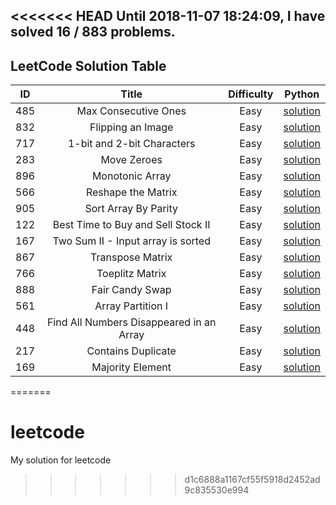 <<<<<<< HEAD
Until 2018-11-07 18:24:09, I have solved 16 / 883 problems. 
----------------
## LeetCode Solution Table
| ID | Title | Difficulty | Python |
|:---:|:---:|:---:|:---:|
|485| Max Consecutive Ones|Easy|[solution](array/485.%20Max%20Consecutive%20Ones.py)|
|832| Flipping an Image|Easy|[solution](array/832.%20Flipping%20an%20Image.py)|
|717| 1-bit and 2-bit Characters|Easy|[solution](array/717.%201-bit%20and%202-bit%20Characters.py)|
|283| Move Zeroes|Easy|[solution](array/283.%20Move%20Zeroes.py)|
|896| Monotonic Array|Easy|[solution](array/896.%20Monotonic%20Array.py)|
|566| Reshape the Matrix|Easy|[solution](array/566.%20Reshape%20the%20Matrix.py)|
|905| Sort Array By Parity|Easy|[solution](array/905.%20Sort%20Array%20By%20Parity.py)|
|122| Best Time to Buy and Sell Stock II|Easy|[solution](array/122.%20Best%20Time%20to%20Buy%20and%20Sell%20Stock%20II.py)|
|167| Two Sum II - Input array is sorted|Easy|[solution](array/167.%20Two%20Sum%20II%20-%20Input%20array%20is%20sorted.py)|
|867| Transpose Matrix|Easy|[solution](array/867.%20Transpose%20Matrix.py)|
|766| Toeplitz Matrix|Easy|[solution](array/766.%20Toeplitz%20Matrix.py)|
|888| Fair Candy Swap|Easy|[solution](array/888.%20Fair%20Candy%20Swap.py)|
|561| Array Partition I|Easy|[solution](array/561.%20Array%20Partition%20I.py)|
|448| Find All Numbers Disappeared in an Array|Easy|[solution](array/448.%20Find%20All%20Numbers%20Disappeared%20in%20an%20Array.py)|
|217| Contains Duplicate|Easy|[solution](array/217.%20Contains%20Duplicate.py)|
|169| Majority Element|Easy|[solution](array/169.%20Majority%20Element.py)|
=======
# leetcode
My solution for leetcode

>>>>>>> d1c6888a1167cf55f5918d2452ad9c835530e994
